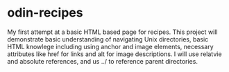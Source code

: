 # odin-recipes
My first attempt at a basic HTML based page for recipes.
This project will demonstrate basic understanding of navigating Unix directories, basic HTML knowlege including using anchor and image elements, necessary attributes like href for links and alt for image descriptions.  I will use relatvie and absolute references, and us ../ to reference parent directories.

